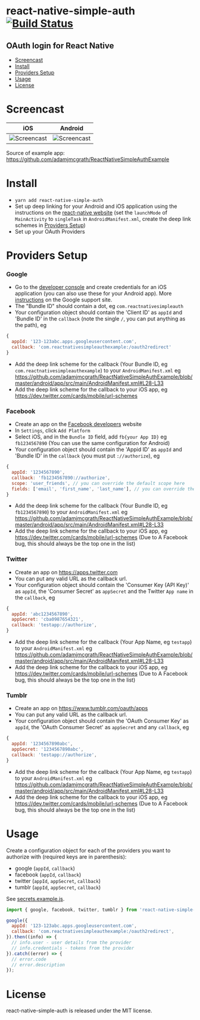 # react-native-simple-auth [![Build Status](https://travis-ci.org/adamjmcgrath/react-native-simple-auth.svg?branch=chore%2Frelease-tasks)](https://travis-ci.org/adamjmcgrath/react-native-simple-auth)

## OAuth login for React Native

  * [Screencast](#screencast)
  * [Install](#install)
  * [Providers Setup](#providers-setup)
  * [Usage](#usage)
  * [License](#license)

Screencast
==========

iOS             |  Android
:-------------------------:|:-------------------------:
![Screencast](https://raw.githubusercontent.com/adamjmcgrath/react-native-simple-auth/master/screencast-ios.gif) |  ![Screencast](https://raw.githubusercontent.com/adamjmcgrath/react-native-simple-auth/master/screencast-android.gif)

Source of example app: https://github.com/adamjmcgrath/ReactNativeSimpleAuthExample

Install
=======
- `yarn add react-native-simple-auth`
- Set up deep linking for your Android and iOS application using the instructions on the [react-native website](https://facebook.github.io/react-native/docs/linking.html) (set the `launchMode` of `MainActivity` to `singleTask` in `AndroidManifest.xml`, create the deep link schemes in [Providers Setup](#providers-setup))
- Set up your OAuth Providers

Providers Setup
===============

### Google
- Go to the [developer console](https://console.cloud.google.com/apis/credentials/oauthclient/) and create credentials for an iOS application (you can also use these for your Android app). More [instructions](https://support.google.com/cloud/answer/6158849) on the Google support site.
- The "Bundle ID" should contain a dot, eg `com.reactnativesimpleauth`
- Your configuration object should contain the 'Client ID' as `appId` and 'Bundle ID' in the `callback` (note the single `/`, you can put anything as the path), eg
```js
{
  appId: '123-123abc.apps.googleusercontent.com',
  callback: 'com.reactnativesimpleauthexample:/oauth2redirect'
}
```
- Add the deep link scheme for the callback (Your Bundle ID, eg `com.reactnativesimpleauthexample`) to your `AndroidManifest.xml` eg https://github.com/adamjmcgrath/ReactNativeSimpleAuthExample/blob/master/android/app/src/main/AndroidManifest.xml#L28-L33
- Add the deep link scheme for the callback to your iOS app, eg https://dev.twitter.com/cards/mobile/url-schemes

### Facebook
- Create an app on the [Facebook developers](https://developers.facebook.com) website
- In `Settings`, click `Add Platform`
- Select iOS, and in the `Bundle ID` field, add `fb{your App ID}` eg `fb1234567890` (You can use the same configuration for Android)
- Your configuration object should contain the 'Appid ID' as `appId` and 'Bundle ID' in the `callback` (you must put `://authorize`), eg
```js
{
  appId: '1234567890',
  callback: 'fb1234567890://authorize',
  scope: 'user_friends', // you can override the default scope here
  fields: ['email', 'first_name', 'last_name'], // you can override the default fields here
}
```
- Add the deep link scheme for the callback (Your Bundle ID, eg `fb1234567890`) to your `AndroidManifest.xml` eg https://github.com/adamjmcgrath/ReactNativeSimpleAuthExample/blob/master/android/app/src/main/AndroidManifest.xml#L28-L33
- Add the deep link scheme for the callback to your iOS app, eg https://dev.twitter.com/cards/mobile/url-schemes (Due to A Facebook bug, this should always be the top one in the list)

### Twitter
- Create an app on https://apps.twitter.com
- You can put any valid URL as the callback url.
- Your configuration object should contain the 'Consumer Key (API Key)' as `appId`, the 'Consumer Secret' as `appSecret` and the Twitter `App name` in the `callback`, eg
```js
{
  appId: 'abc1234567890',
  appSecret: 'cba0987654321',
  callback: 'testapp://authorize',
}
```
- Add the deep link scheme for the callback (Your App Name, eg `testapp`) to your `AndroidManifest.xml` eg https://github.com/adamjmcgrath/ReactNativeSimpleAuthExample/blob/master/android/app/src/main/AndroidManifest.xml#L28-L33
- Add the deep link scheme for the callback to your iOS app, eg https://dev.twitter.com/cards/mobile/url-schemes (Due to A Facebook bug, this should always be the top one in the list)

### Tumblr
- Create an app on https://www.tumblr.com/oauth/apps
- You can put any valid URL as the callback url.
- Your configuration object should contain the 'OAuth Consumer Key' as `appId`, the 'OAuth Consumer Secret' as `appSecret` and any `callback`, eg
```js
{
  appId: '1234567890abc',
  appSecret: '1234567890abc',
  callback: 'testapp://authorize',
}
```
- Add the deep link scheme for the callback (Your App Name, eg `testapp`) to your `AndroidManifest.xml` eg https://github.com/adamjmcgrath/ReactNativeSimpleAuthExample/blob/master/android/app/src/main/AndroidManifest.xml#L28-L33
- Add the deep link scheme for the callback to your iOS app, eg https://dev.twitter.com/cards/mobile/url-schemes (Due to A Facebook bug, this should always be the top one in the list)

Usage
=====

Create a configuration object for each of the providers you want to authorize with (required keys are in parenthesis):

 - google (`appId`, `callback`)
 - facebook (`appId`, `callback`)
 - twitter (`appId`, `appSecret`, `callback`)
 - tumblr (`appId`, `appSecret`, `callback`)

See [secrets.example.js](https://github.com/adamjmcgrath/ReactNativeSimpleAuthExample/blob/master/secrets.example.js).

```javascript
import { google, facebook, twitter, tumblr } from 'react-native-simple-auth';

google({
  appId: '123-123abc.apps.googleusercontent.com',
  callback: 'com.reactnativesimpleauthexample:/oauth2redirect',
}).then((info) => {
  // info.user - user details from the provider
  // info.credentials - tokens from the provider
}).catch((error) => {
  // error.code
  // error.description
});
```

License
=======

react-native-simple-auth is released under the MIT license.
